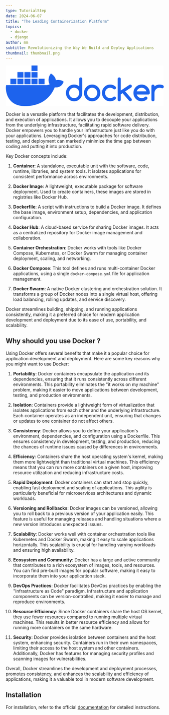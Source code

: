 ```yaml
---
type: TutorialStep
date: 2024-06-07
title: "The Leading Containerization Platform"
topics:
  - docker
  - django
author: mm
subtitle: Revolutionizing the Way We Build and Deploy Applications
thumbnail: thumbnail.png
---
```


![docker-image](./images/01-primary-blue-docker-logo.png)

Docker is a versatile platform that facilitates the development, distribution, and execution of applications. It allows you to decouple your applications from the underlying infrastructure, facilitating rapid software delivery. Docker empowers you to handle your infrastructure just like you do with your applications. Leveraging Docker's approaches for code distribution, testing, and deployment can markedly minimize the time gap between coding and putting it into production.

Key Docker concepts include:

1. **Container**: A standalone, executable unit with the software, code, runtime, libraries, and system tools. It isolates applications for consistent performance across environments.

2. **Docker Image**: A lightweight, executable package for software deployment. Used to create containers, these images are stored in registries like Docker Hub.

3. **Dockerfile**: A script with instructions to build a Docker image. It defines the base image, environment setup, dependencies, and application configuration.

4. **Docker Hub**: A cloud-based service for sharing Docker images. It acts as a centralized repository for Docker image management and collaboration.

5. **Container Orchestration**: Docker works with tools like Docker Compose, Kubernetes, or Docker Swarm for managing container deployment, scaling, and networking.

6. **Docker Compose**: This tool defines and runs multi-container Docker applications, using a single `docker-compose.yml` file for application management.

7. **Docker Swarm**: A native Docker clustering and orchestration solution. It transforms a group of Docker nodes into a single virtual host, offering load balancing, rolling updates, and service discovery.

Docker streamlines building, shipping, and running applications consistently, making it a preferred choice for modern application development and deployment due to its ease of use, portability, and scalability.

## Why should you use Docker ?

Using Docker offers several benefits that make it a popular choice for application development and deployment. Here are some key reasons why you might want to use Docker:

1. **Portability**: Docker containers encapsulate the application and its dependencies, ensuring that it runs consistently across different environments. This portability eliminates the "it works on my machine" problem, making it easier to move applications between development, testing, and production environments.

2. **Isolation**: Containers provide a lightweight form of virtualization that isolates applications from each other and the underlying infrastructure. Each container operates as an independent unit, ensuring that changes or updates to one container do not affect others.

3. **Consistency**: Docker allows you to define your application's environment, dependencies, and configuration using a Dockerfile. This ensures consistency in development, testing, and production, reducing the chances of runtime issues caused by differences in environments.

4. **Efficiency**: Containers share the host operating system's kernel, making them more lightweight than traditional virtual machines. This efficiency means that you can run more containers on a given host, improving resource utilization and reducing infrastructure costs.

5. **Rapid Deployment**: Docker containers can start and stop quickly, enabling fast deployment and scaling of applications. This agility is particularly beneficial for microservices architectures and dynamic workloads.

6. **Versioning and Rollbacks**: Docker images can be versioned, allowing you to roll back to a previous version of your application easily. This feature is useful for managing releases and handling situations where a new version introduces unexpected issues.

7. **Scalability**: Docker works well with container orchestration tools like Kubernetes and Docker Swarm, making it easy to scale applications horizontally. This scalability is crucial for handling varying workloads and ensuring high availability.

8. **Ecosystem and Community**: Docker has a large and active community that contributes to a rich ecosystem of images, tools, and resources. You can find pre-built images for popular software, making it easy to incorporate them into your application stack.

9. **DevOps Practices**: Docker facilitates DevOps practices by enabling the "Infrastructure as Code" paradigm. Infrastructure and application components can be version-controlled, making it easier to manage and reproduce environments.

10. **Resource Efficiency**: Since Docker containers share the host OS kernel, they use fewer resources compared to running multiple virtual machines. This results in better resource efficiency and allows for running more containers on the same hardware.

11. **Security**: Docker provides isolation between containers and the host system, enhancing security. Containers run in their own namespaces, limiting their access to the host system and other containers. Additionally, Docker has features for managing security profiles and scanning images for vulnerabilities.

Overall, Docker streamlines the development and deployment processes, promotes consistency, and enhances the scalability and efficiency of applications, making it a valuable tool in modern software development.

## Installation

For installation, refer to the official [documentation](https://docs.docker.com/engine/install/) for detailed instructions.
